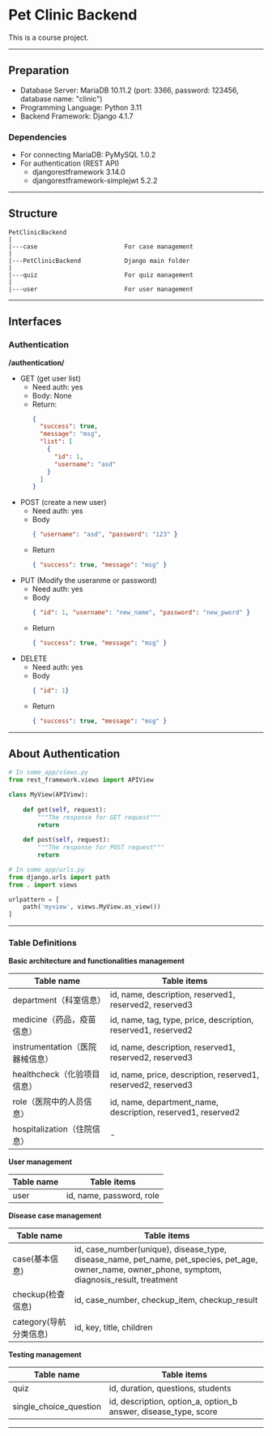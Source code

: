 # Pet Clinic Backend
This is a course project.

---

## Preparation 
- Database Server: MariaDB 10.11.2 (port: 3366, password: 123456, database name: "clinic")
- Programming Language: Python 3.11
- Backend Framework: Django 4.1.7
### Dependencies

- For connecting MariaDB: PyMySQL 1.0.2
- For authentication (REST API)
  - djangorestframework 3.14.0
  - djangorestframework-simplejwt 5.2.2

---

## Structure

```text
PetClinicBackend
|
|---case                        For case management
|
|---PetClinicBackend            Django main folder
|
|---quiz                        For quiz management
|
|---user                        For user management

```

---


## Interfaces

### Authentication

**/authentication/**

- GET (get user list)
  - Need auth: yes
  - Body: None
  - Return:
    ```json
    { 
      "success": true, 
      "message": "msg",
      "list": [
        {
          "id": 1,
          "username": "asd"
        }
      ]
    }
    ```
- POST (create a new user)
  - Need auth: yes
  - Body
    ```json
    { "username": "asd", "password": "123" }
    ```
  - Return
    ```json
    { "success": true, "message": "msg" }
    ```
- PUT (Modify the useranme or password)
  - Need auth: yes
  - Body 
    ```json 
    { "id": 1, "username": "new_name", "password": "new_pword" }
    ```
  - Return
    ```json
    { "success": true, "message": "msg" }
    ```
- DELETE
  - Need auth: yes
  - Body
    ```json
    { "id": 1}
    ```
  - Return
    ```json
    { "success": true, "message": "msg" }
    ```

---

## About Authentication

```python
# In some_app/views.py
from rest_framework.views import APIView

class MyView(APIView):
    
    def get(self, request):
        """The response for GET request"""
        return
    
    def post(self, request):
        """The response for POST request"""
        return

# In some_app/urls.py
from django.urls import path
from . import views

urlpattern = [
    path('myview', views.MyView.as_view())
]
```

---

### Table Definitions

**Basic architecture and functionalities management**

| Table name              | Table items                                                   |
|-------------------------|---------------------------------------------------------------|
| department（科室信息）        | id, name, description, reserved1, reserved2, reserved3        |
| medicine（药品，疫苗信息）       | id, name, tag, type, price, description, reserved1, reserved2 |
| instrumentation（医院器械信息） | id, name, description, reserved1, reserved2, reserved3        |
 | healthcheck（化验项目信息）     | id, name, price, description, reserved1, reserved2, reserved3 |
| role（医院中的人员信息）          | id, name, department_name, description, reserved1, reserved2  |
 | hospitalization（住院信息）   | -                                                             |

**User management**

| Table name | Table items              |
|------------|--------------------------|
| user       | id, name, password, role |

**Disease case management**

| Table name                 | Table items                                                          |
|------------------------------|----------------------------------------------------------------------|
| case(基本信息)              | id, case_number(unique), disease_type, disease_name, pet_name, pet_species, pet_age, owner_name, owner_phone, symptom, diagnosis_result, treatment |
| checkup(检查信息)           | id, case_number, checkup_item, checkup_result |
| category(导航分类信息)      | id, key, title, children |

**Testing management**

| Table name             | Table items                                                     |
|------------------------|-----------------------------------------------------------------|
| quiz                   | id, duration, questions, students                               |
| single_choice_question | id, description, option_a, option_b answer, disease_type, score |

---

